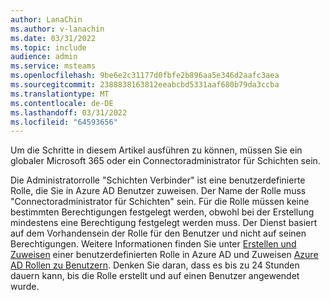 ```yaml
---
author: LanaChin
ms.author: v-lanachin
ms.date: 03/31/2022
ms.topic: include
audience: admin
ms.service: msteams
ms.openlocfilehash: 9be6e2c31177d0fbfe2b896aa5e346d2aafc3aea
ms.sourcegitcommit: 2388838163812eeabcbd5331aaf680b79da3ccba
ms.translationtype: MT
ms.contentlocale: de-DE
ms.lasthandoff: 03/31/2022
ms.locfileid: "64593656"
---
```

Um die Schritte in diesem Artikel ausführen zu können, müssen Sie ein globaler Microsoft 365 oder ein Connectoradministrator für Schichten sein.

 Die Administratorrolle "Schichten Verbinder" ist eine benutzerdefinierte Rolle, die Sie in Azure AD Benutzer zuweisen. Der Name der Rolle muss "Connectoradministrator für Schichten" sein. Für die Rolle müssen keine bestimmten Berechtigungen festgelegt werden, obwohl bei der Erstellung mindestens eine Berechtigung festgelegt werden muss. Der Dienst basiert auf dem Vorhandensein der Rolle für den Benutzer und nicht auf seinen Berechtigungen.  Weitere Informationen finden Sie unter [Erstellen und Zuweisen](/azure/active-directory/roles/custom-create) einer benutzerdefinierten Rolle in Azure AD und Zuweisen [Azure AD Rollen zu Benutzern](/azure/active-directory/roles/manage-roles-portal). Denken Sie daran, dass es bis zu 24 Stunden dauern kann, bis die Rolle erstellt und auf einen Benutzer angewendet wurde.